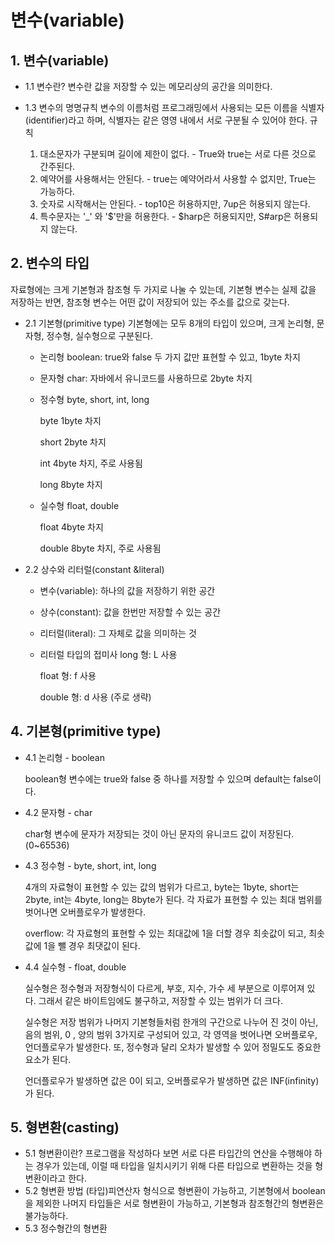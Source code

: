 # 변수(variable)

## 1. 변수(variable)

+ 1.1 변수란?
  변수란 값을 저장할 수 있는 메모리상의 공간을 의미한다.

+ 1.3 변수의 명명규칙
  변수의 이름처럼 프로그래밍에서 사용되는 모든 이름을 식별자(identifier)라고 하며, 식별자는 같은 영영 내에서 서로 구분될 수 있어야 한다.
  규칙
  1. 대소문자가 구분되며 길이에 제한이 없다. - True와 true는 서로 다른 것으로 간주된다.
  2. 예약어를 사용해서는 안된다. - true는 예약어라서 사용할 수 없지만, True는 가능하다.
  3. 숫자로 시작해서는 안된다. - top10은 허용하지만, 7up은 허용되지 않는다.
  4. 특수문자는 '_' 와 '$'만을 허용한다. - $harp은 허용되지만, S#arp은 허용되지 않는다.
 
## 2. 변수의 타입
  자료형에는 크게 기본형과 참조형 두 가지로 나눌 수 있는데, 기본형 변수는 실제 값을 저장하는 반면, 참조형 변수는 어떤 값이 저장되어 있는 주소를 값으로 갖는다.

+ 2.1 기본형(primitive type)
  기본형에는 모두 8개의 타입이 있으며, 크게 논리형, 문자형, 정수형, 실수형으로 구분된다.

  + 논리형 boolean: true와 false 두 가지 값만 표현할 수 있고, 1byte 차지
 
  + 문자형 char: 자바에서 유니코드를 사용하므로 2byte 차지
 
  + 정수형 byte, short, int, long
    
    byte 1byte 차지
    
    short 2byte 차지

    int 4byte 차지, 주로 사용됨

    long 8byte 차지

  + 실수형 float, double
    
    float 4byte 차지

    double 8byte 차지, 주로 사용됨

+ 2.2 상수와 리터럴(constant &literal)
  + 변수(variable): 하나의 값을 저장하기 위한 공간
  + 상수(constant): 값을 한번만 저장할 수 있는 공간
  + 리터럴(literal): 그 자체로 값을 의미하는 것
 
  + 리터럴 타입의 접미사
    long 형: L 사용

    float 형: f 사용

    double 형: d 사용 (주로 생략)
    
## 4. 기본형(primitive type)
+ 4.1 논리형 - boolean

  boolean형 변수에는 true와 false 중 하나를 저장할 수 있으며 default는 false이다.
+ 4.2 문자형 - char

  char형 변수에 문자가 저장되는 것이 아닌 문자의 유니코드 값이 저장된다. (0~65536)
+ 4.3 정수형 - byte, short, int, long

  4개의 자료형이 표현할 수 있는 값의 범위가 다르고, byte는 1byte, short는 2byte, int는 4byte, long는 8byte가 된다. 각 자료가 표현할 수 있는 최대 범위를 벗어나면 오버플로우가 발생한다.
  
  overflow: 각 자료형의 표현할 수 있는 최대값에 1을 더할 경우 최솟값이 되고, 최솟값에 1을 뺄 경우 최댓값이 된다.

+ 4.4 실수형 - float, double
 
    실수형은 정수형과 저장형식이 다르게, 부호, 지수, 가수 세 부분으로 이루어져 있다. 그래서 같은 바이트임에도 불구하고, 저장할 수 있는 범위가 더 크다.

    실수형은 저장 범위가 나머지 기본형들처럼 한개의 구간으로 나누어 진 것이 아닌, 음의 범위, 0 , 양의 범위 3가지로 구성되어 있고, 각 영역을 벗어나면 오버플로우, 언더플로우가 발생한다. 또, 정수형과 달리 오차가 발생할 수 있어 정밀도도 중요한 요소가 된다. 

    언더플로우가 발생하면 값은 0이 되고, 오버플로우가 발생하면 값은 INF(infinity)가 된다.

## 5. 형변환(casting)
  + 5.1 형변환이란?
    프로그램을 작성하다 보면 서로 다른 타입간의 연산을 수행해야 하는 경우가 있는데, 이럴 때 타입을 일치시키기 위해 다른 타입으로 변환하는 것을 형변환이라고 한다.
  + 5.2 형변환 방법
    (타입)피연산자 형식으로 형변환이 가능하고, 기본형에서 boolean을 제외한 나머지 타입들은 서로 형변환이 가능하고, 기본형과 참조형간의 형변환은 불가능하다.
  + 5.3 정수형간의 형변환
    
